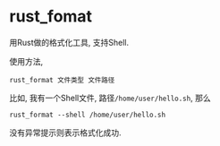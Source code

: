 # rust_fomat
用Rust做的格式化工具, 支持Shell.

使用方法, 
```
rust_format 文件类型 文件路径
```

比如, 我有一个Shell文件, 路径`/home/user/hello.sh`, 那么
```
rust_format --shell /home/user/hello.sh
```

没有异常提示则表示格式化成功.
